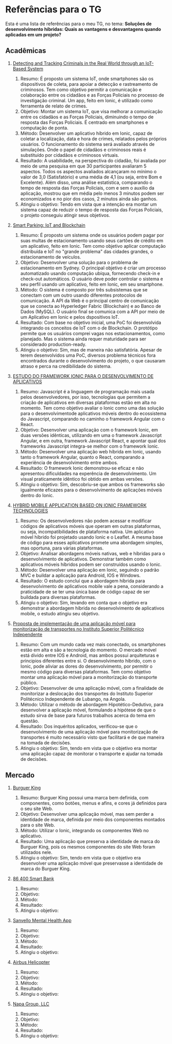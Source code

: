 # Referências para o TG

Esta é uma lista de referências para o meu TG, no tema: **Soluções de desenvolvimento híbridas: Quais as vantagens e desvantagens quando aplicadas em um projeto?**

## Acadêmicas

1. [Detecting and Tracking Criminals in the Real World through an IoT-Based System](https://www.researchgate.net/publication/342771260_Detecting_and_Tracking_Criminals_in_the_Real_World_through_an_IoT-Based_System)

    1. Resumo: É proposto um sistema IoT, onde smartphones são os dispositivos de coleta, para apoiar a detecção e rastreamento de criminosos. Tem como objetivo permitir a comunicação e colaboração entre os cidadãos e as Forças Policiais no processo de investigação criminal. Um app, feito em Ionic, é utilizado como ferramenta de relato de crimes.
    2. Objetivo: Montar um sistema IoT, que visa melhorar a comunicação entre os cidadãos e as Forças Policiais, diminuindo o tempo de resposta das Forças Policiais. É centrado em smartphones e computação de ponta.
    3. Método: Desenvolver um aplicativo híbrido em Ionic, capaz de coletar a localização, data e hora de crimes, relatados pelos próprios usuários. O funcionamento do sistema será avaliado através de simulações. Onde o papel de cidadãos e criminosos reais é substituído por cidadãos e criminosos virtuais.
    4. Resultado: A usabilidade, na perspectiva do cidadão, foi avaliada por meio de uma pesquisa em que 30 participantes avaliaram 5 aspectos. Todos os aspectos avaliados alcançaram no mínimo o valor de 3,0 (Satisfatório) e uma média de 4,1 (ou seja, entre Bom e Excelente). Além disso, uma análise estatística, comparando o tempo de resposta das Forças Policiais, com e sem o auxílio da aplicação, mostrou que em média pelo menos 3 minutos podem ser economizados e no pior dos casos, 2 minutos ainda são ganhos.
    5. Atingiu o objetivo: Tendo em vista que a intenção era montar um sistema capaz de reduzir o tempo de resposta das Forças Policiais, o projeto conseguiu atingir seus objetivos.

2. [Smart Parking: IoT and Blockchain](https://arxiv.org/pdf/1912.01697.pdf)

    1. Resumo: É proposto um sistema onde os usuários podem pagar por suas multas de estacionamento usando seus cartões de crédito em um aplicativo, feito em Ionic. Tem como objetivo aplicar computação distribuída e IoT no "grande problema" das cidades grandes, o estacionamento de veículos.
    2. Objetivo: Desenvolver uma solução para o problema de estacionamento em Sydney. O principal objetivo é criar um processo automatizado usando computação ubíqua, fornecendo check-in e check-out automáticos. O usuário deve poder controlar o sistema e seu perfil usando um aplicativo, feito em Ionic, em seu smartphone.
    3. Método: O sistema é composto por três subsistemas que se conectam com um outro usando diferentes protocolos de comunicação. A API da Web é o principal centro de comunicação que se conecta ao Hyperledger Fabric (Blockchain) e ao Banco de Dados (MySQL). O usuário final se comunica com a API por meio de um Aplicativo em Ionic e pelos dspositivos IoT.
    4. Resultado: Com base no objetivo inicial, uma PoC foi desenvolvida integrando os conceitos de IoT com o de Blockchain. O protótipo permite que os usuários comprei vagas nos estacionamentos, como planejado. Mas o sistema ainda requer maturidade para ser considerado production-ready.
    5. Atingiu o objetivo: Sim, mas de maneira não satisfatória. Apesar de terem desenvolvidos uma PoC, diversos problema técnicos fora encontrados durante o desenvolvimento do projeto, o que causaram atraso e perca na credibilidade do sistema.

3. [ESTUDO DO FRAMEWORK IONIC PARA O DESENVOLVIMENTO DE APLICATIVOS](https://painel.passofundo.ifsul.edu.br/uploads/arq/202104201556131308410706.pdf)

    1. Resumo: Javascript é a linguagem de programação mais usada pelos desenvolvedores, por isso, tecnologias que permitem a criação de aplicativos em diversas plataformas estão em alta no momento. Tem como objetivo avaliar o Ionic como uma das solução para o desenvolvimentode aplicativos móveis dentro do ecossistema do Javascript, comparando no caminho o framework Angular com o React.
    2. Objetivo: Desenvolver uma aplicação com o framework Ionic, em duas versões idênticas, utilizando em uma o framework Javascript Angular, e em outra, framework Javascript React, e apontar qual dos frameworks Javascript integra-se melhor com o framework Ionic.
    3. Método: Desenvolver uma aplicação web híbrida em Ionic, usando tanto o framework Angular, quanto o React, comparando a experiência de desenvolvimento entre ambos.
    4. Resultado: O framework Ionic demonstrou-se eficaz e não apresentou dificuldades na experência de desenvolvimento. Um visual praticamente idêntico foi obtido em ambas versões.
    5. Atingiu o objetivo: Sim, descobriu-se que ambos os frameworks são igualmente eficazes para o desenvolvimento de aplicações móveis dentro do Ionic.

4. [HYBRID MOBILE APPLICATION BASED ON IONIC FRAMEWORK TECHNOLOGIES](https://www.researchgate.net/publication/322397904_HYBRID_MOBILE_APPLICATION_BASED_ON_IONIC_FRAMEWORK_TECHNOLOGIES)

    1. Resumo: Os desenvolvedores não podem acessar e modificar códigos de aplicativos móveis que operam em outras plataformas, ou seja, incompatibilidades de plataforma nativa. Um aplicativo móvel híbrido foi projetado usando Ionic e o Leaflet. A mesma base de código para esses aplicativos promete uma abordagem simples, mas oportuna, para várias plataformas.
    2. Objetivo: Analisar abordagens móveis nativas, web e híbridas para o desenvolvimento de aplicativos. Demonstrar também como aplicativos móveis híbridos podem ser construídos usando o Ionic.
    3. Método: Desenvolver uma aplicação em Ionic, seguindo o padrão MVC e buildar a aplicação para Android, IOS e Windows.
    4. Resultado: O estudo concluí que a abordagem híbrida para desenvolvimento de aplicativos mobile vale a pena, considerando a praticidade de se ter uma única base de código capaz de ser buildada para diversas plataformas.
    5. Atingiu o objetivo: Sim, levando em conta que o objetivo era demonstrar a abordagem híbrida no desenvolvimento de aplicativos mobile, o estudo atingiu seu objetivo. 

5. [Proposta de implementação de uma aplicação móvel para monitorização de transportes no Instituto Superior Politécnico Independente](https://www.academia.edu/41362842/TCC_sobre_desenvolvimento_mobile_h%C3%ADbrido)

    1. Resumo: Com um mundo cada vez mais conectado, os smartphones estão em alta e são a tecnologia do momento. O mercado móvel está divido entre IOS e Android, mas ambos possui arquiteturas e principios diferentes entre si. O desenvolvimento híbrido, com o Ionic, pode aliviar as dores do desenvolvimento, por permitir o mesmo código para diversas plataformas. Tem como objetivo montar uma aplicação móvel para a monitorização do transporte público.
    2. Objetivo: Desenvolver de uma aplicação móvel, com a finalidade de monitorizar a deslocação dos transportes do Instituto Superior Politécnico Independente de Lubango, na Angola.
    3. Método: Utilizar o método de abordagem Hipotético-Dedutivo, para desenvolver a aplicação móvel, formulando a hipótese de que o estudo sirva de base para futuros trabalhos acerca do tema em questão.
    4. Resultado: Dos inquéritos aplicados, verificou-se que o desenvolvimento de uma aplicação móvel para monitorização de transportes é muito necessário visto que facilitará e de que maneira na tomada de decisões.
    5. Atingiu o objetivo: Sim, tendo em vista que o objetivo era montar uma aplicação capaz de monitorar o transporte e ajudar na tomada de decisões.

## Mercado

1. [Burguer King](https://ionic.io/resources/articles/burger-king-design-system)

    1. Resumo: Burguer King possui uma marca bem definida, com componentes, como botões, menus e afins, e cores já definidos para o seu site Web.
    2. Objetivo: Desenvolver uma aplicação móvel, mas sem perder a identidade de marca, definida por meio dos componentes montados para o site Web.
    3. Método: Utilizar o Ionic, integrando os componentes Web no aplicativo.
    4. Resultado: Uma aplicação que preserva a identidade de marca do Burguer King, pois os mesmos componentes do site Web foram utilizados nele.
    5. Atingiu o objetivo: Sim, tendo em vista que o objetivo era desenvolver uma aplicação móvel que preservasse a identidade de marca do Burguer King.

2. [86 400 Smart Bank](https://ionic.io/resources/case-studies/86400)

    1. Resumo:
    2. Objetivo:
    3. Método:
    4. Resultado:
    5. Atingiu o objetivo:

3. [Sanvello Mental Health App](https://ionic.io/resources/case-studies/sanvello)

    1. Resumo:
    2. Objetivo:
    3. Método:
    4. Resultado:
    5. Atingiu o objetivo:

4. [Airbus Helicopter](https://ionic.io/resources/case-studies/airbus-helicopter)

    1. Resumo:
    2. Objetivo:
    3. Método:
    4. Resultado:
    5. Atingiu o objetivo:

5. [Napa Group, LLC](https://ionic.io/resources/case-studies/napa-group-llc)

    1. Resumo:
    2. Objetivo:
    3. Método:
    4. Resultado:
    5. Atingiu o objetivo:
